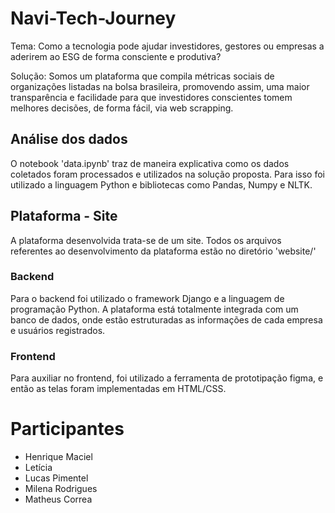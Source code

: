 # Navi-Tech-Journey

Tema: Como a tecnologia pode ajudar investidores, gestores ou empresas a aderirem ao ESG de forma consciente e produtiva?

Solução: Somos um plataforma que compila métricas sociais de organizações listadas na bolsa brasileira, promovendo assim, uma maior transparência e facilidade para que investidores conscientes tomem melhores decisões, de forma fácil, via web scrapping.

## Análise dos dados
O notebook 'data.ipynb' traz de maneira explicativa como os dados coletados foram processados e utilizados na solução proposta. Para isso foi utilizado a linguagem Python e bibliotecas como Pandas, Numpy e NLTK.

## Plataforma - Site
A plataforma desenvolvida trata-se de um site. Todos os arquivos referentes ao desenvolvimento da plataforma estão no diretório 'website/'
### Backend
Para o backend foi utilizado o framework Django e a linguagem de programação Python. A plataforma está totalmente integrada com um banco de dados, onde estão estruturadas as informações de cada empresa e usuários registrados.
### Frontend
Para auxiliar no frontend, foi utilizado a ferramenta de prototipação figma, e então as telas foram implementadas em HTML/CSS.


# Participantes
- Henrique Maciel
- Letícia
- Lucas Pimentel
- Milena Rodrigues
- Matheus Correa
